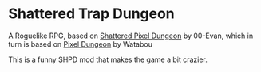 # Shattered Trap Dungeon 

A Roguelike RPG, based on [Shattered Pixel Dungeon](https://github.com/00-Evan/shattered-pixel-dungeon/) by 00-Evan, which in turn is based on [Pixel Dungeon](https://github.com/watabou/pixel-dungeon) by Watabou

This is a funny SHPD mod that makes the game a bit crazier.
